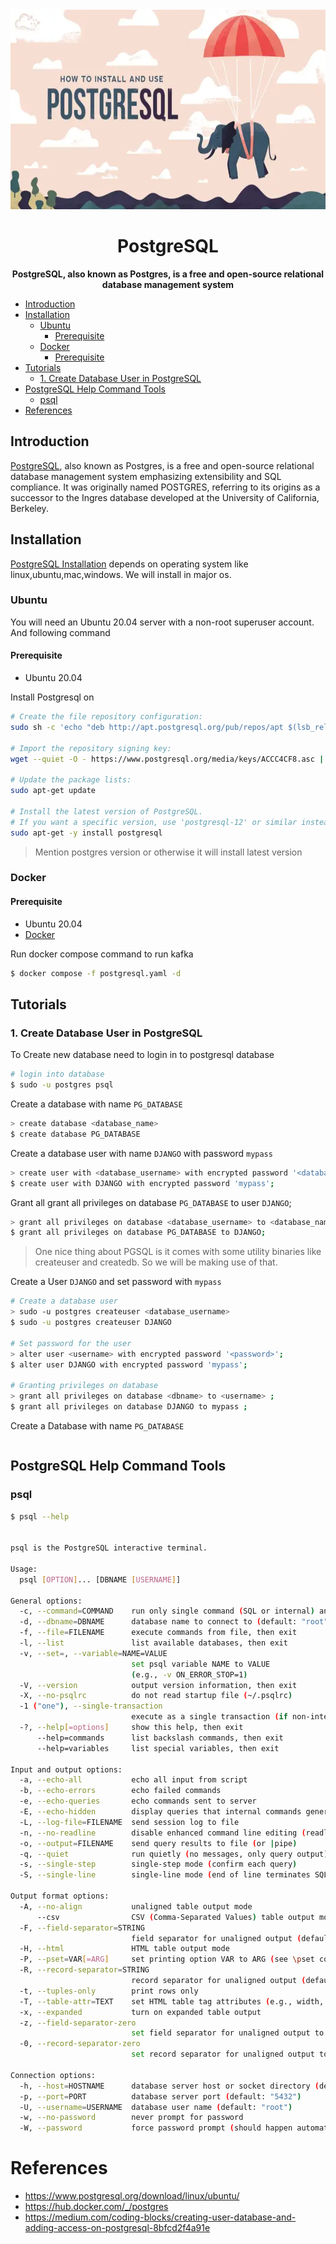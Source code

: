 <div align="center">
    <img src="img/logo.png" height="320" width="830" alt="Tech Stacks">
    <h1>PostgreSQL</h1>
    <strong>PostgreSQL, also known as Postgres, is a free and open-source relational database management system</strong>
</div>

<!-- TOC -->
  * [Introduction](#introduction)
  * [Installation](#installation)
    * [Ubuntu](#ubuntu)
      * [Prerequisite](#prerequisite)
    * [Docker](#docker)
      * [Prerequisite](#prerequisite)
  * [Tutorials](#tutorials)
    * [1. Create Database User in PostgreSQL](#1-create-database-user-in-postgresql)
  * [PostgreSQL Help Command Tools](#postgresql-help-command-tools)
    * [psql](#psql)
* [References](#references)
<!-- TOC -->

## Introduction
[PostgreSQL](https://www.postgresql.org/), also known as Postgres, is a free and open-source relational database management system emphasizing extensibility and SQL compliance. It was originally named POSTGRES, referring to its origins as a successor to the Ingres database developed at the University of California, Berkeley.

## Installation
[PostgreSQL Installation](https://www.postgresql.org/download/) depends on operating system like linux,ubuntu,mac,windows. We will install in major os.


### Ubuntu
You will need an Ubuntu 20.04 server with a non-root superuser account. And following command

#### Prerequisite
* Ubuntu 20.04

Install Postgresql on 
```bash
# Create the file repository configuration:
sudo sh -c 'echo "deb http://apt.postgresql.org/pub/repos/apt $(lsb_release -cs)-pgdg main" > /etc/apt/sources.list.d/pgdg.list'

# Import the repository signing key:
wget --quiet -O - https://www.postgresql.org/media/keys/ACCC4CF8.asc | sudo apt-key add -

# Update the package lists:
sudo apt-get update

# Install the latest version of PostgreSQL.
# If you want a specific version, use 'postgresql-12' or similar instead of 'postgresql':
sudo apt-get -y install postgresql
```
> Mention postgres version or otherwise it will install latest version

### Docker
#### Prerequisite
* Ubuntu 20.04
* [Docker](https://hub.docker.com/_/postgres)

Run docker compose command to run kafka
```bash
$ docker compose -f postgresql.yaml -d
```

## Tutorials
### 1. Create Database User in PostgreSQL
To Create new database need to login in to postgresql database
```bash
# login into database 
$ sudo -u postgres psql
```
Create a database with name `PG_DATABASE`
```bash
> create database <database_name>
$ create database PG_DATABASE
```

Create a database user with name `DJANGO` with password `mypass`
```bash
> create user with <database_username> with encrypted password '<database_password>';
$ create user with DJANGO with encrypted password 'mypass';
```

Grant all grant all privileges on database `PG_DATABASE` to user `DJANGO`;
```bash
> grant all privileges on database <database_username> to <database_name>;
$ grant all privileges on database PG_DATABASE to DJANGO;
```
> One nice thing about PGSQL is it comes with some utility binaries like createuser and createdb. So we will be making use of that.

Create a User `DJANGO` and set password with `mypass`
```bash
# Create a database user
> sudo -u postgres createuser <database_username>
$ sudo -u postgres createuser DJANGO

# Set password for the user
> alter user <username> with encrypted password '<password>';
$ alter user DJANGO with encrypted password 'mypass';

# Granting privileges on database
> grant all privileges on database <dbname> to <username> ;
$ grant all privileges on database DJANGO to mypass ;
```

Create a Database with name `PG_DATABASE`
```bash

```

## PostgreSQL Help Command Tools 

### psql

```bash
$ psql --help


psql is the PostgreSQL interactive terminal.

Usage:
  psql [OPTION]... [DBNAME [USERNAME]]

General options:
  -c, --command=COMMAND    run only single command (SQL or internal) and exit
  -d, --dbname=DBNAME      database name to connect to (default: "root")
  -f, --file=FILENAME      execute commands from file, then exit
  -l, --list               list available databases, then exit
  -v, --set=, --variable=NAME=VALUE
                           set psql variable NAME to VALUE
                           (e.g., -v ON_ERROR_STOP=1)
  -V, --version            output version information, then exit
  -X, --no-psqlrc          do not read startup file (~/.psqlrc)
  -1 ("one"), --single-transaction
                           execute as a single transaction (if non-interactive)
  -?, --help[=options]     show this help, then exit
      --help=commands      list backslash commands, then exit
      --help=variables     list special variables, then exit

Input and output options:
  -a, --echo-all           echo all input from script
  -b, --echo-errors        echo failed commands
  -e, --echo-queries       echo commands sent to server
  -E, --echo-hidden        display queries that internal commands generate
  -L, --log-file=FILENAME  send session log to file
  -n, --no-readline        disable enhanced command line editing (readline)
  -o, --output=FILENAME    send query results to file (or |pipe)
  -q, --quiet              run quietly (no messages, only query output)
  -s, --single-step        single-step mode (confirm each query)
  -S, --single-line        single-line mode (end of line terminates SQL command)

Output format options:
  -A, --no-align           unaligned table output mode
      --csv                CSV (Comma-Separated Values) table output mode
  -F, --field-separator=STRING
                           field separator for unaligned output (default: "|")
  -H, --html               HTML table output mode
  -P, --pset=VAR[=ARG]     set printing option VAR to ARG (see \pset command)
  -R, --record-separator=STRING
                           record separator for unaligned output (default: newline)
  -t, --tuples-only        print rows only
  -T, --table-attr=TEXT    set HTML table tag attributes (e.g., width, border)
  -x, --expanded           turn on expanded table output
  -z, --field-separator-zero
                           set field separator for unaligned output to zero byte
  -0, --record-separator-zero
                           set record separator for unaligned output to zero byte

Connection options:
  -h, --host=HOSTNAME      database server host or socket directory (default: "/var/run/postgresql")
  -p, --port=PORT          database server port (default: "5432")
  -U, --username=USERNAME  database user name (default: "root")
  -w, --no-password        never prompt for password
  -W, --password           force password prompt (should happen automatically)
```
# References
- https://www.postgresql.org/download/linux/ubuntu/
- https://hub.docker.com/_/postgres
- https://medium.com/coding-blocks/creating-user-database-and-adding-access-on-postgresql-8bfcd2f4a91e